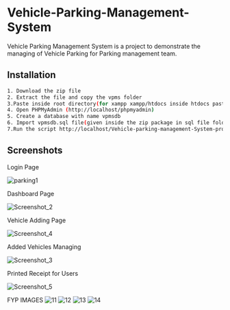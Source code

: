 # Vehicle-Parking-Management-System
Vehicle Parking Management System is a project to demonstrate the managing of Vehicle Parking for Parking management team.

## Installation


```bash
1. Download the zip file
2. Extract the file and copy the vpms folder
3.Paste inside root directory(for xampp xampp/htdocs inside htdocs paste the vpms folder)
4. Open PHPMyAdmin (http://localhost/phpmyadmin)
5. Create a database with name vpmsdb
6. Import vpmsdb.sql file(given inside the zip package in sql file folder)
7.Run the script http://localhost/Vehicle-parking-management-System-project/Vehicle-parking-management-System-project/vpms/ (frontend)
```

## Screenshots

Login Page

![parking1](https://user-images.githubusercontent.com/96195827/185851976-3eb356a4-99d8-4d54-a3c1-3bf137fd6a25.jpg)


Dashboard Page


![Screenshot_2](https://user-images.githubusercontent.com/91688610/152656544-556d0cc9-b61e-4414-9a6a-295bdc91fc56.png)


Vehicle Adding Page

![Screenshot_4](https://user-images.githubusercontent.com/91688610/152656568-5d87e66d-8fa2-429c-a932-cea5bcbbec6e.png)


Added Vehicles Managing

![Screenshot_3](https://user-images.githubusercontent.com/91688610/152656636-d5e872f9-31cc-4324-b7bc-db3369ec81fc.png)

Printed Receipt for Users

![Screenshot_5](https://user-images.githubusercontent.com/91688610/152656727-39dccd04-5019-49b3-9cb3-5d2ecff908a6.png)




FYP IMAGES
![11](https://github.com/JayatheerthaSG/Vehicle-parking-management-system/assets/96195827/ea46d35d-6c12-45e3-8150-7ed8007675e6)
![12](https://github.com/JayatheerthaSG/Vehicle-parking-management-system/assets/96195827/6a666ae9-81dc-4545-9faf-c3d5fef7e420)
![13](https://github.com/JayatheerthaSG/Vehicle-parking-management-system/assets/96195827/bd633c61-49fb-46eb-b474-4a1312547baa)
![14](https://github.com/JayatheerthaSG/Vehicle-parking-management-system/assets/96195827/f11261fa-1767-4e25-87ad-f2286a0988b4)














